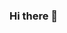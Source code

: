 ### Hi there 👋
 
<!--
**miguelsotobaez/miguelsotobaez** is a ✨ _special_ ✨ repository because its `README.md` (this file) appears on your GitHub profile.

Here are some ideas to get you started:

- 🔭 I’m working as a Software Engineer and contributing to frontend and backend for building web applications.
- 💬 Ask me about ...
- ⚡ In my free time, I solve problems on Wooxet and read tech articles.
- 📫 You can reach me by email: miguel.soto@wooxet.com
- 😄 Pronouns: ...
- ⚡ Fun fact: ...

[![GitHub Streak](http://github-readme-streak-stats.herokuapp.com?user=miguelsotobaez&theme=dark)](https://git.io/streak-stats)
-->


